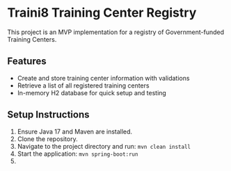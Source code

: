 # Traini8 Training Center Registry

This project is an MVP implementation for a registry of Government-funded Training Centers.

## Features

- Create and store training center information with validations
- Retrieve a list of all registered training centers
- In-memory H2 database for quick setup and testing

## Setup Instructions

1. Ensure Java 17 and Maven are installed.
2. Clone the repository.
3. Navigate to the project directory and run: `mvn clean install`
4. Start the application: `mvn spring-boot:run`
5. 
